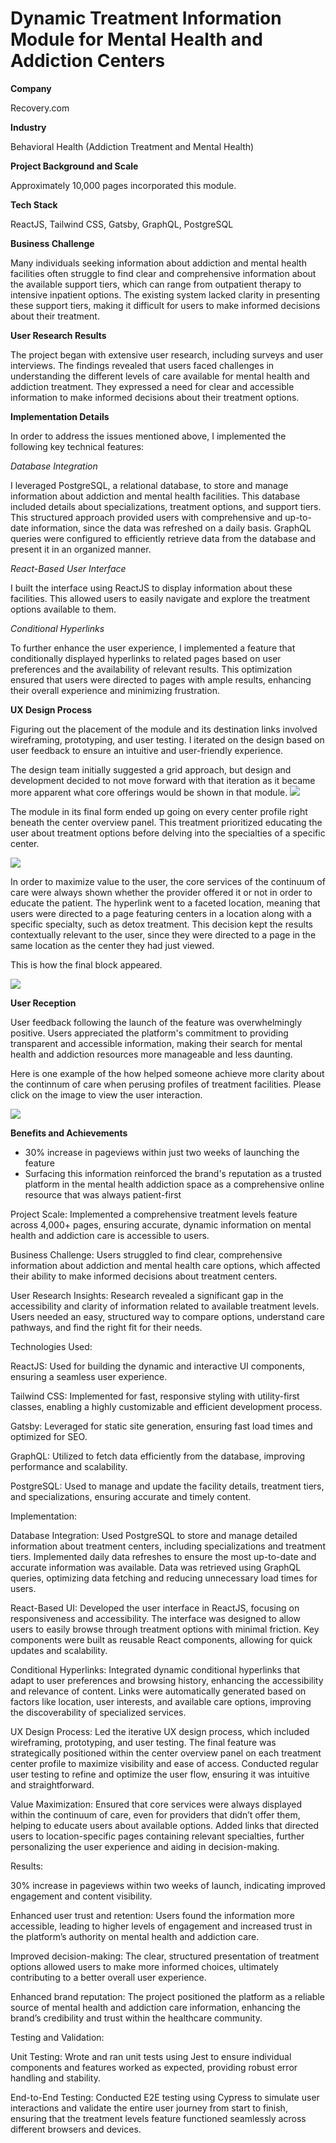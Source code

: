 # Dynamic Treatment Information Module for Mental Health and Addiction Centers

<b>Company</b>

Recovery.com

<b>Industry</b>

Behavioral Health (Addiction Treatment and Mental Health)

<b>Project Background and Scale</b>

Approximately 10,000 pages incorporated this module.

<b>Tech Stack</b>

ReactJS, Tailwind CSS, Gatsby, GraphQL, PostgreSQL

<b>Business Challenge</b>

Many individuals seeking information about addiction and mental health facilities often struggle to find clear and comprehensive information about the available support tiers, which can range from outpatient therapy to intensive inpatient options. The existing system lacked clarity in presenting these support tiers, making it difficult for users to make informed decisions about their treatment.

<b>User Research Results</b>

The project began with extensive user research, including surveys and user interviews. The findings revealed that users faced challenges in understanding the different levels of care available for mental health and addiction treatment. They expressed a need for clear and accessible information to make informed decisions about their treatment options.

<b>Implementation Details</b>

In order to address the issues mentioned above, I implemented the following key technical features:

*Database Integration*

I leveraged PostgreSQL, a relational database, to store and manage information about addiction and mental health facilities. This database included details about specializations, treatment options, and support tiers. This structured approach provided users with comprehensive and up-to-date information, since the data was refreshed on a daily basis. GraphQL queries were configured to efficiently retrieve data from the database and present it in an organized manner.

*React-Based User Interface*

I built the interface using ReactJS to display information about these facilities. This allowed users to easily navigate and explore the treatment options available to them. 

*Conditional Hyperlinks*

To further enhance the user experience, I implemented a feature that conditionally displayed hyperlinks to related pages based on user preferences and the availability of relevant results. This optimization ensured that users were directed to pages with ample results, enhancing their overall experience and minimizing frustration. 

<b>UX Design Process</b>

Figuring out the placement of the module and its destination links involved wireframing, prototyping, and user testing. I iterated on the design based on user feedback to ensure an intuitive and user-friendly experience.

The design team initially suggested a grid approach, but design and development decided to not move forward with that iteration as it became more apparent what core offerings would be shown in that module.
<img src="https://i.imgur.com/JfzY8PS.png">

The module in its final form ended up going on every center profile right beneath the center overview panel. This treatment prioritized educating the user about treatment options before delving into the specialties of a specific center.

<img src="https://i.imgur.com/GJSVieA.png"/>

In order to maximize value to the user, the core services of the continuum of care were always shown whether the provider offered it or not in order to educate the patient. The hyperlink went to a faceted location, meaning that users were directed to a page featuring centers in a location along with a specific specialty, such as detox treatment. This decision kept the results contextually relevant to the user, since they were directed to a page in the same location as the center they had just viewed.

This is how the final block appeared.


<img src="https://i.imgur.com/6PtX7Nh.png"/>


<b>User Reception</b>

User feedback following the launch of the feature was overwhelmingly positive. Users appreciated the platform's commitment to providing transparent and accessible information, making their search for mental health and addiction resources more manageable and less daunting.

Here is one example of the how helped someone achieve more clarity about the continnum of care when perusing profiles of treatment facilities. Please click on the image to view the user interaction.

<a href="https://drive.google.com/file/d/1sCRUGweHWsJYjoLGQ0c186nQ_8ylOK9y/view?usp=sharing" title="Levels of Care Module"><img src="https://i.imgur.com/6vbFpC8.png"/></a>


<b>Benefits and Achievements</b>

- 30% increase in pageviews within just two weeks of launching the feature
- Surfacing this information reinforced the brand's reputation as a trusted platform in the mental health addiction space as a comprehensive online resource that was always patient-first

Project Scale:
Implemented a comprehensive treatment levels feature across 4,000+ pages, ensuring accurate, dynamic information on mental health and addiction care is accessible to users.

Business Challenge:
Users struggled to find clear, comprehensive information about addiction and mental health care options, which affected their ability to make informed decisions about treatment centers.

User Research Insights:
Research revealed a significant gap in the accessibility and clarity of information related to available treatment levels. Users needed an easy, structured way to compare options, understand care pathways, and find the right fit for their needs.

Technologies Used:

ReactJS: Used for building the dynamic and interactive UI components, ensuring a seamless user experience.

Tailwind CSS: Implemented for fast, responsive styling with utility-first classes, enabling a highly customizable and efficient development process.

Gatsby: Leveraged for static site generation, ensuring fast load times and optimized for SEO.

GraphQL: Utilized to fetch data efficiently from the database, improving performance and scalability.

PostgreSQL: Used to manage and update the facility details, treatment tiers, and specializations, ensuring accurate and timely content.

Implementation:

Database Integration: Used PostgreSQL to store and manage detailed information about treatment centers, including specializations and treatment tiers. Implemented daily data refreshes to ensure the most up-to-date and accurate information was available. Data was retrieved using GraphQL queries, optimizing data fetching and reducing unnecessary load times for users.

React-Based UI: Developed the user interface in ReactJS, focusing on responsiveness and accessibility. The interface was designed to allow users to easily browse through treatment options with minimal friction. Key components were built as reusable React components, allowing for quick updates and scalability.

Conditional Hyperlinks: Integrated dynamic conditional hyperlinks that adapt to user preferences and browsing history, enhancing the accessibility and relevance of content. Links were automatically generated based on factors like location, user interests, and available care options, improving the discoverability of specialized services.

UX Design Process: Led the iterative UX design process, which included wireframing, prototyping, and user testing. The final feature was strategically positioned within the center overview panel on each treatment center profile to maximize visibility and ease of access. Conducted regular user testing to refine and optimize the user flow, ensuring it was intuitive and straightforward.

Value Maximization: Ensured that core services were always displayed within the continuum of care, even for providers that didn’t offer them, helping to educate users about available options. Added links that directed users to location-specific pages containing relevant specialties, further personalizing the user experience and aiding in decision-making.

Results:

30% increase in pageviews within two weeks of launch, indicating improved engagement and content visibility.

Enhanced user trust and retention: Users found the information more accessible, leading to higher levels of engagement and increased trust in the platform’s authority on mental health and addiction care.

Improved decision-making: The clear, structured presentation of treatment options allowed users to make more informed choices, ultimately contributing to a better overall user experience.

Enhanced brand reputation: The project positioned the platform as a reliable source of mental health and addiction care information, enhancing the brand’s credibility and trust within the healthcare community.

Testing and Validation:

Unit Testing: Wrote and ran unit tests using Jest to ensure individual components and features worked as expected, providing robust error handling and stability.

End-to-End Testing: Conducted E2E testing using Cypress to simulate user interactions and validate the entire user journey from start to finish, ensuring that the treatment levels feature functioned seamlessly across different browsers and devices.
